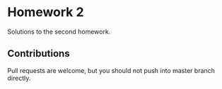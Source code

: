<!--
 Homework-2 (c) by Liang Zhang

 Homework-2 is licensed under a
 Creative Commons Attribution-NonCommercial-NoDerivatives 4.0 International License.

 You should have received a copy of the license along with this
 work. If not, see <http://creativecommons.org/licenses/by-nc-nd/4.0/>.
-->

# Homework 2

Solutions to the second homework.

## Contributions

Pull requests are welcome, but you should not push into master branch directly.
